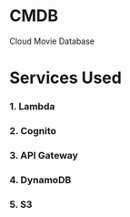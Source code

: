 # CMDB
Cloud Movie Database


# Services Used
### 1. Lambda
### 2. Cognito
### 3. API Gateway
### 4. DynamoDB
### 5. S3
